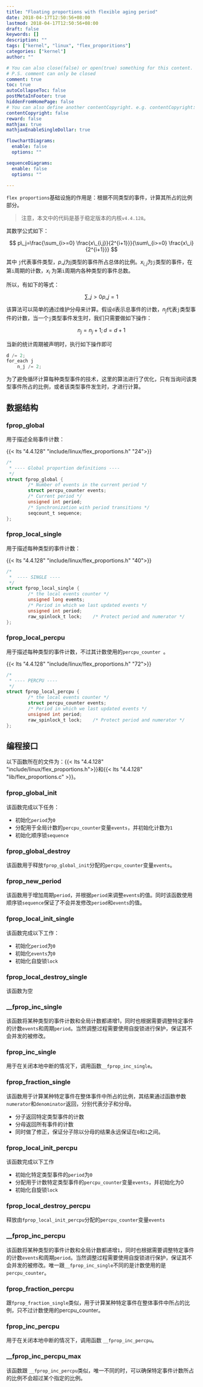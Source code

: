 ```yaml
---
title: "Floating proportions with flexible aging period"
date: 2018-04-17T12:50:56+08:00
lastmod: 2018-04-17T12:50:56+08:00
draft: false
keywords: []
description: ""
tags: ["kernel", "linux", "flex_proporitions"]
categories: ["kernel"]
author: ""

# You can also close(false) or open(true) something for this content.
# P.S. comment can only be closed
comment: true
toc: true
autoCollapseToc: false
postMetaInFooter: true
hiddenFromHomePage: false
# You can also define another contentCopyright. e.g. contentCopyright: "This is another copyright."
contentCopyright: false
reward: false
mathjax: true
mathjaxEnableSingleDollar: true

flowchartDiagrams:
  enable: false
  options: ""

sequenceDiagrams: 
  enable: false
  options: ""

---
```


`flex proportions`基础设施的作用是：根据不同类型的事件，计算其所占的比例部分。

> 注意，本文中的代码是基于稳定版本的内核`v4.4.128`。

<!--more-->

其数学公式如下：

$$ p\_j=\frac{\sum_{i>=0} \frac{x\_{i,j}}{2^{i+1}}}{\sum\_{i>=0} \frac{x\_i}{2^{i+1}}} $$

其中 `j`代表事件类型，$p\_j$为j类型的事件所占总体的比例。$x_{i,j}$为`j`类型的事件，在第`i`周期的计数，$x_i$ 为第`i`周期内各种类型的事件总数。


所以，有如下的等式：

$$ \sum\_{j>0} p\_{j} = 1 $$


该算法可以简单的通过维护分母来计算。假设`d`表示总事件的计数，$n_j$代表`j`类型事件的计数，当一个`j`类型事件发生时，我们只需要做如下操作：

$$ n_j=n_j+1;d=d+1 $$

当新的统计周期被声明时，执行如下操作即可

```c
d /= 2;
for_each j
	n_j /= 2;
```

为了避免循环计算每种类型事件的技术，这里的算法进行了优化，只有当询问该类型事件所占的比例，或者该类型事件发生时，才进行计算。
## 数据结构

### fprop_global

用于描述全局事件计数：

{{< lts "4.4.128" "include/linux/flex_proportions.h" "24">}}
```c
/*
 * ---- Global proportion definitions ----
 */
struct fprop_global {
        /* Number of events in the current period */
        struct percpu_counter events;
        /* Current period */
        unsigned int period;
        /* Synchronization with period transitions */
        seqcount_t sequence;
};
```


### fprop_local_single

用于描述每种类型的事件计数：

{{< lts "4.4.128" "include/linux/flex_proportions.h" "40">}}
```c
/*
 *  ---- SINGLE ----
 */
struct fprop_local_single {
        /* the local events counter */
        unsigned long events;
        /* Period in which we last updated events */
        unsigned int period;
        raw_spinlock_t lock;    /* Protect period and numerator */
};

```
### fprop_local_percpu

用于描述每种类型的事件计数，不过其计数使用的`percpu_counter `。

{{< lts "4.4.128" "include/linux/flex_proportions.h" "72">}}
```c
/*
 * ---- PERCPU ----
 */
struct fprop_local_percpu {
        /* the local events counter */
        struct percpu_counter events;
        /* Period in which we last updated events */
        unsigned int period;
        raw_spinlock_t lock;    /* Protect period and numerator */
};
```

##  编程接口

以下函数所在的文件为：{{< lts "4.4.128" "include/linux/flex_proportions.h">}}和{{< lts "4.4.128" "lib/flex_proportions.c" >}}。

### fprop_global_init

该函数完成以下任务：

* 初始化`period`为`0`
* 分配用于全局计数的`percpu_counter`变量`events`，并初始化计数为`1`
* 初始化顺序锁`sequence`


### fprop_global_destroy

该函数用于释放`fprop_global_init`分配的`percpu_counter`变量`events`。

### fprop_new_period

该函数用于增加周期`period`，并根据`period`来调整`events`的值。同时该函数使用顺序锁`sequence`保证了不会并发修改`period`和`events`的值。


### fprop_local_init_single

该函数完成以下工作：
* 初始化`period`为`0`
* 初始化`events`为`0`
* 初始化自旋锁`lock`

### fprop_local_destroy_single

该函数为空


### \_\_fprop_inc_single

该函数将某种类型的事件计数和全局计数都递增1，同时也根据需要调整特定事件的计数`events`和周期`period`。当然调整过程需要使用自旋锁进行保护，保证其不会并发的被修改。

### fprop_inc_single
用于在关闭本地中断的情况下，调用函数`__fprop_inc_single`。

### fprop_fraction_single

该函数用于计算某种特定事件在整体事件中所占的比例，其结果通过函数参数`numerator`和`denominator`返回，分别代表分子和分母。

* 分子返回特定类型事件的计数
* 分母返回所有事件的计数
* 同时做了修正，保证分子除以分母的结果永远保证在`0`和`1`之间。




### fprop_local_init_percpu
该函数完成以下工作
* 初始化特定类型事件的`period`为`0`
* 分配用于计数特定类型事件的`percpu_counter`变量`events`，并初始化为0
* 初始化自旋锁`lock`

### fprop_local_destroy_percpu

释放由`fprop_local_init_percpu`分配的`percpu_counter`变量`events`


### \_\_fprop_inc_percpu

该函数将某种类型的事件计数和全局计数都递增`1`，同时也根据需要调整特定事件的计数`events`和周期`period`。当然调整过程需要使用自旋锁进行保护，保证其不会并发的被修改。唯一跟`__fprop_inc_single`不同的是计数使用的是`percpu_counter`。

### fprop_fraction_percpu

跟`fprop_fraction_single`类似，用于计算某种特定事件在整体事件中所占的比例，只不过计数使用的percpu_counter。

### fprop_inc_percpu
用于在关闭本地中断的情况下，调用函数 `__fprop_inc_percpu`。

### \_\_fprop_inc_percpu_max

该函数跟 `__fprop_inc_percpu`类似，唯一不同的时，可以确保特定事件计数所占的比例不会超过某个指定的比例。
